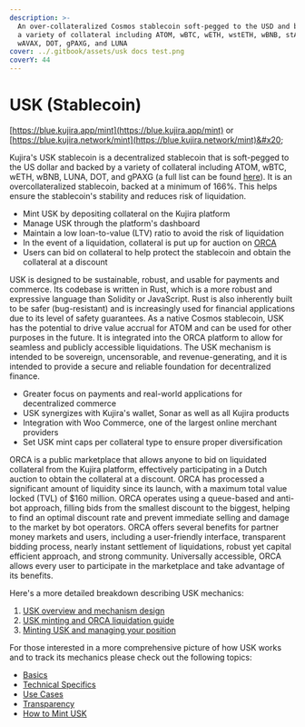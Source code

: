 ```yaml
---
description: >-
  An over-collateralized Cosmos stablecoin soft-pegged to the USD and backed by
  a variety of collateral including ATOM, wBTC, wETH, wstETH, wBNB, stATOM,
  wAVAX, DOT, gPAXG, and LUNA
cover: ../.gitbook/assets/usk docs test.png
coverY: 44
---
```


# USK (Stablecoin)

[https://blue.kujira.app/mint](https://blue.kujira.app/mint) or [https://blue.kujira.network/mint](https://blue.kujira.network/mint)&#x20;

Kujira's USK stablecoin is a decentralized stablecoin that is soft-pegged to the US dollar and  backed by a variety of collateral including ATOM, wBTC, wETH, wBNB, LUNA, DOT, and gPAXG (a full list can be found [here](https://blue.kujira.network/mint)). It is an overcollateralized stablecoin, backed at a minimum of 166%. This helps ensure the stablecoin's stability and reduces risk of liquidation.

* Mint USK by depositing collateral on the Kujira platform
* Manage USK through the platform's dashboard
* Maintain a low loan-to-value (LTV) ratio to avoid the risk of liquidation
* In the event of a liquidation, collateral is put up for auction on [ORCA](orca/)
* Users can bid on collateral to help protect the stablecoin and obtain the collateral at a discount

USK is designed to be sustainable, robust, and usable for payments and commerce. Its codebase is written in Rust, which is a more robust and expressive language than Solidity or JavaScript. Rust is also inherently built to be safer (bug-resistant) and is increasingly used for financial applications due to its level of safety guarantees. As a native Cosmos stablecoin, USK has the potential to drive value accrual for ATOM and can be used for other purposes in the future. It is integrated into the ORCA platform to allow for seamless and publicly accessible liquidations. The USK mechanism is intended to be sovereign, uncensorable, and revenue-generating, and it is intended to provide a secure and reliable foundation for decentralized finance.

* Greater focus on payments and real-world applications for decentralized commerce
* USK synergizes with Kujira's wallet, Sonar as well as all Kujira products
* Integration with Woo Commerce, one of the largest online merchant providers
* Set USK mint caps per collateral type to ensure proper diversification

ORCA is a public marketplace that allows anyone to bid on liquidated collateral from the Kujira platform, effectively participating in a Dutch auction to obtain the collateral at a discount. ORCA has processed a significant amount of liquidity since its launch, with a maximum total value locked (TVL) of $160 million. ORCA operates using a queue-based and anti-bot approach, filling bids from the smallest discount to the biggest, helping to find an optimal discount rate and prevent immediate selling and damage to the market by bot operators. ORCA offers several benefits for partner money markets and users, including a user-friendly interface, transparent bidding process, nearly instant settlement of liquidations, robust yet capital efficient approach, and strong community. Universally accessible, ORCA allows every user to participate in the marketplace and take advantage of its benefits.

Here's a more detailed breakdown describing USK mechanics:

1. [USK overview and mechanism design](https://medium.com/team-kujira/kujira-usk-stablecoin-launch-kickstarting-grown-up-defi-26b4372d7aef)
2. [USK minting and ORCA liquidation guide](https://medium.com/team-kujira/testnet-usk-minting-orca-liquidation-bids-4f1215e9677b)
3. [Minting USK and managing your position](https://medium.com/team-kujira/team-kujira-minting-usk-and-managing-your-position-6ba405bf1301)

For those interested in a more comprehensive picture of how USK works and to track its mechanics please check out the following topics:

* [Basics](usk-stablecoin/basics.md)
* [Technical Specifics](usk-stablecoin/technical-specifics.md)
* [Use Cases](usk-stablecoin/use-cases.md)
* [Transparency](usk-stablecoin/transparency.md)
* [How to Mint USK](blue/product-guides/how-to-mint-usk.md)
